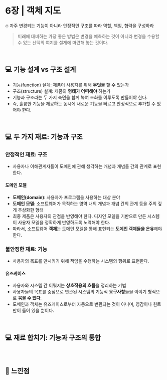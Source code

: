 # 6장 | 객체 지도
🔥 자주 변경되는 기능이 아니라 안정적인 구조를 따라 역할, 책임, 협력을 구성하라

> 미래에 대비하는 가장 좋은 방법은 변경을 예측하는 것이 아니라 변경을 수용할 수 있는 선택의 여지를 설계에 마련해 놓는 것이다.

<br>

## 💻 기능 설계 vs 구조 설계

- 기능(function) 설계: 제품이 사용자를 위해 **무엇을** 할 수 있는가
- 구조(structure) 설계: 제품의 **형태가 어떠해야** 하는가
- 기능과 구조라는 두 가지 측면을 함께 녹여 조화를 이루도록 만들어야 한다.
- 즉, 훌륭한 기능을 제공하는 동시에 새로운 기능을 빠르고 안정적으로 추가할 수 있어야 한다.

<br>

## 💻 두 가지 재료: 기능과 구조

### 안정적인 재료: 구조
- 사용자나 이해관계자들이 도메인에 관해 생각하는 개념과 개념들 간의 관계로 표현한다.

#### 도메인 모델
- **도메인(domain)**: 사용자가 프로그램을 사용하는 대상 분야
- **도메인 모델**: 소프트웨어가 목적하는 영역 내의 개념과 개념 간의 관계 등을 주의 깊게 추상화한 형태
- 최종 제품은 사용자의 관점을 반영해야 한다. 디자인 모델을 기반으로 만든 시스템이 사용자 모델을 정확하게 반영하도록 노력해야 한다.
- 따라서, 소프트웨어 **객체**는 도메인 모델을 통해 표현되는 **도메인 객체들을 은유**해야 한다.

### 불안정한 재료: 기능
- 사용자의 목표를 만시키기 위해 책임을 수행하는 시스템의 행위로 표현한다.

#### 유즈케이스
- 사용자와 시스템 간 이뤄지는 **상호작용의 흐름**을 정리하는 기법
- 사용자들의 목표를 중심으로 연관된 시스템의 기능적 **요구사항**들을 이야기 형식으로 **묶을 수 있다**.
- 도메인과 객체는 유즈케이스로부터 자동으로 변환되는 것이 아니며, 영감이나 힌트만이 들어 있을 뿐이다.

<br>

## 💻 재료 합치기: 기능과 구조의 통합

### 


<br>

## 📝 느낀점
